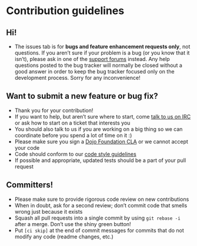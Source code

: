 Contribution guidelines
=======================

## Hi!

* The issues tab is for **bugs and feature enhancement requests only**, not questions. If you aren’t sure if your
  problem is a bug (or you know that it isn’t), please ask in one of the
  [support forums](https://sitepen.github.io/mayhem/guide/#getting-help) instead. Any help questions posted to the bug
  tracker will normally be closed without a good answer in order to keep the bug tracker focused only on the development
  process. Sorry for any inconvenience!

## Want to submit a new feature or bug fix?

* Thank you for your contribution!
* If you want to help, but aren’t sure where to start, come [talk to us on IRC](irc://irc.freenode.net/mayhem) or ask
  how to start on a ticket that interests you
* You should also talk to us if you are working on a big thing so we can coordinate before you spend a lot of time on it
  :)
* Please make sure you sign a [Dojo Foundation CLA](http://dojofoundation.org/about/claForm) or we cannot accept your
  code
* Code should conform to our [code style guidelines](https://github.com/SitePen/mayhem/#conventions)
* If possible and appropriate, updated tests should be a part of your pull request

## Committers!

* Please make sure to provide rigorous code review on new contributions
* When in doubt, ask for a second review; don’t commit code that smells wrong just because it exists
* Squash all pull requests into a single commit by using `git rebase -i` after a merge. Don’t use the shiny green
  button!
* Put `[ci skip]` at the end of commit messages for commits that do not modify any code (readme changes, etc.)
